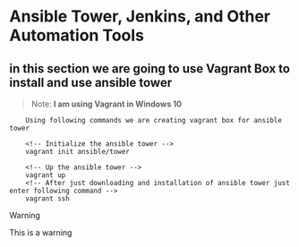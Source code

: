 # Ansible Tower, Jenkins, and Other Automation Tools

## in this section we are going to use Vagrant Box to install and use ansible tower

> Note: **I  am using Vagrant in Windows 10**
```
    Using following commands we are creating vagrant box for ansible tower

    <!-- Initialize the ansible tower -->
    vagrant init ansible/tower

    <!-- Up the ansible tower -->
    vagrant up
    <!-- After just downloading and installation of ansible tower just  enter following command -->
    vagrant ssh
```

>[!WARNING]
>This is a warning